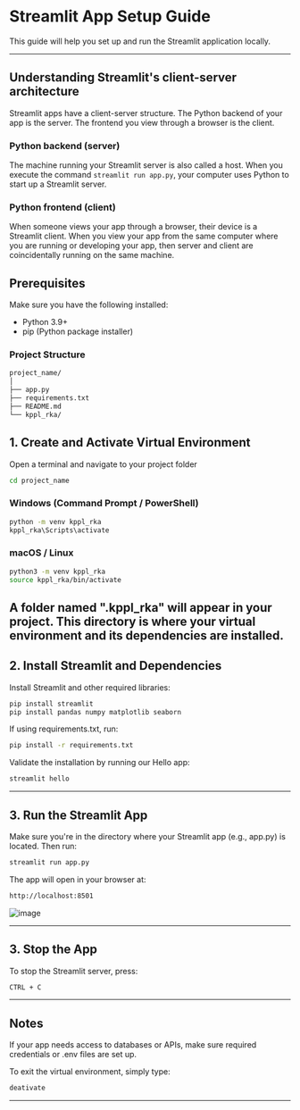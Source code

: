 # Streamlit App Setup Guide

This guide will help you set up and run the Streamlit application locally.

---

## Understanding Streamlit's client-server architecture

Streamlit apps have a client-server structure. The Python backend of your app is the server. The frontend you view through a browser is the client.

### Python backend (server)

The machine running your Streamlit server is also called a host. When you execute the command `streamlit run app.py`, your computer uses Python to start up a Streamlit server.

### Python frontend (client)

When someone views your app through a browser, their device is a Streamlit client. When you view your app from the same computer where you are running or developing your app, then server and client are coincidentally running on the same machine.

## Prerequisites

Make sure you have the following installed:

- Python 3.9+
- pip (Python package installer)

### Project Structure

```bash
project_name/
│
├── app.py
├── requirements.txt
├── README.md
└── kppl_rka/
```

## 1. Create and Activate Virtual Environment

Open a terminal and navigate to your project folder

```bash
cd project_name
```

### Windows (Command Prompt / PowerShell)

```bash
python -m venv kppl_rka
kppl_rka\Scripts\activate
```

### macOS / Linux

```bash
python3 -m venv kppl_rka
source kppl_rka/bin/activate
```

## A folder named ".kppl_rka" will appear in your project. This directory is where your virtual environment and its dependencies are installed.

## 2. Install Streamlit and Dependencies

Install Streamlit and other required libraries:

```bash
pip install streamlit
pip install pandas numpy matplotlib seaborn
```

If using requirements.txt, run:

```bash
pip install -r requirements.txt
```

Validate the installation by running our Hello app:

```bash
streamlit hello
```

---

## 3. Run the Streamlit App

Make sure you're in the directory where your Streamlit app (e.g., app.py) is located. Then run:

```bash
streamlit run app.py
```

The app will open in your browser at:

```bash
http://localhost:8501
```

![image](https://github.com/user-attachments/assets/c4ae211a-909b-4c9e-9159-df3345344688)

---

## 3. Stop the App

To stop the Streamlit server, press:

```bash
CTRL + C
```

---

## Notes

If your app needs access to databases or APIs, make sure required credentials or .env files are set up.

To exit the virtual environment, simply type:

```bash
deativate
```

---
